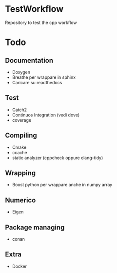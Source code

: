 # TestWorkflow
Repository to test the cpp workflow



# Todo

## Documentation

- Doxygen
- Breathe per wrappare in sphinx
- Caricare su readthedocs

## Test

- Catch2
- Continuos Integration (vedi dove)
- coverage

## Compiling

- Cmake
- ccache
- static analyzer (cppcheck oppure clang-tidy)

## Wrapping

- Boost python  per wrappare anche in numpy array

## Numerico

- Eigen

## Package managing

- conan

## Extra

- Docker
